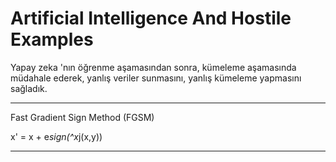 # Artificial Intelligence And Hostile Examples 

Yapay zeka 'nın öğrenme aşamasından sonra, kümeleme aşamasında müdahale ederek,
yanlış veriler sunmasını, yanlış kümeleme yapmasını sağladık. 

--------------------------------------

Fast Gradient Sign Method (FGSM)

x' = x + e*sign(^x*j(x,y))

--------------------------------------
